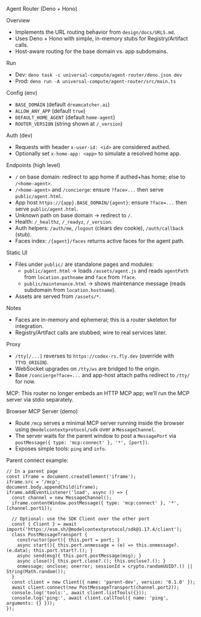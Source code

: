 Agent Router (Deno + Hono)

Overview

- Implements the URL routing behavior from `design/docs/URLS.md`.
- Uses Deno + Hono with simple, in-memory stubs for Registry/Artifact calls.
- Host-aware routing for the base domain vs. app subdomains.

Run

- Dev: `deno task -c universal-compute/agent-router/deno.json dev`
- Prod: `deno run -A universal-compute/agent-router/src/main.ts`

Config (env)

- `BASE_DOMAIN` (default `dreamcatcher.ai`)
- `ALLOW_ANY_APP` (default `true`)
- `DEFAULT_HOME_AGENT` (default `home-agent`)
- `ROUTER_VERSION` (string shown at `/_version`)

Auth (dev)

- Requests with header `x-user-id: <id>` are considered authed.
- Optionally set `x-home-app: <app>` to simulate a resolved home app.

Endpoints (high level)

- `/` on base domain: redirect to app home if authed+has home; else to `/<home-agent>`.
- `/<home-agent>` and `/concierge`: ensure `?face=...` then serve `public/agent.html`.
- App host `https://{app}.BASE_DOMAIN/{agent}`: ensure `?face=...` then serve `public/agent.html`.
- Unknown path on base domain → redirect to `/`.
- Health: `/_healthz`, `/_readyz`, `/_version`.
- Auth helpers: `/auth/me`, `/logout` (clears dev cookie), `/auth/callback` (stub).
- Faces index: `/{agent}/faces` returns active faces for the agent path.

Static UI

- Files under `public/` are standalone pages and modules:
  - `public/agent.html` → loads `/assets/agent.js` and reads `agentPath` from `location.pathname`
    and `face` from `?face`.
  - `public/maintenance.html` → shows maintenance message (reads subdomain from
    `location.hostname`).
- Assets are served from `/assets/*`.

Notes

- Faces are in-memory and ephemeral; this is a router skeleton for integration.
- Registry/Artifact calls are stubbed; wire to real services later.

Proxy

- `/tty[/...]` reverses to `https://codex-rs.fly.dev` (override with `TTYD_ORIGIN`).
- WebSocket upgrades on `/tty/ws` are bridged to the origin.
- Base `/concierge?face=...` and app-host attach paths redirect to `/tty/` for now.

MCP: This router no longer embeds an HTTP MCP app; we’ll run the MCP server via stdio separately.

Browser MCP Server (demo)

- Route `/mcp` serves a minimal MCP server running inside the browser using
  `@modelcontextprotocol/sdk` over a `MessageChannel`.
- The server waits for the parent window to post a `MessagePort` via
  `postMessage({ type: 'mcp:connect' }, '*', [port])`.
- Exposes simple tools: `ping` and `info`.

Parent connect example:

```
// In a parent page
const iframe = document.createElement('iframe');
iframe.src = '/mcp';
document.body.appendChild(iframe);
iframe.addEventListener('load', async () => {
  const channel = new MessageChannel();
  iframe.contentWindow.postMessage({ type: 'mcp:connect' }, '*', [channel.port1]);

  // Optional: use the SDK Client over the other port
  const { Client } = await import('https://esm.sh/@modelcontextprotocol/sdk@1.17.4/client');
  class PostMessageTransport {
    constructor(port){ this.port = port; }
    async start(){ this.port.onmessage = (e) => this.onmessage?.(e.data); this.port.start?.(); }
    async send(msg){ this.port.postMessage(msg); }
    async close(){ this.port.close?.(); this.onclose?.(); }
    onmessage; onclose; onerror; sessionId = crypto.randomUUID?.() || String(Math.random());
  }
  const client = new Client({ name: 'parent-dev', version: '0.1.0' });
  await client.connect(new PostMessageTransport(channel.port2));
  console.log('tools:', await client.listTools({}));
  console.log('ping:', await client.callTool({ name: 'ping', arguments: {} }));
});
```
